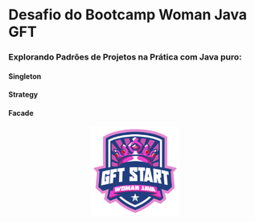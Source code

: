 # Desafio do Bootcamp Woman Java GFT

### Explorando Padrões de Projetos na Prática com Java puro:

#### Singleton
#### Strategy
#### Facade

<div align="center">
    <img src=imagem1.png height="35%" width="35%">
</div>

